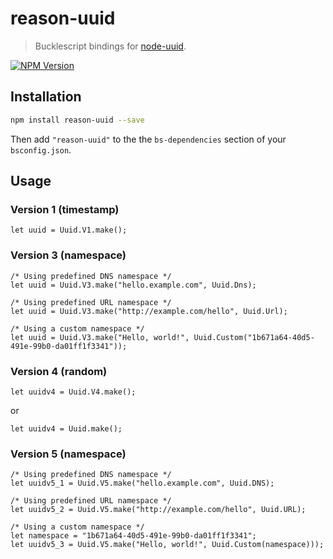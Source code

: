# reason-uuid

> Bucklescript bindings for [node-uuid](https://github.com/kelektiv/node-uuid).

[![NPM Version](https://img.shields.io/npm/v/reason-uuid.svg)](https://npmjs.org/package/reason-uuid)

## Installation

```sh
npm install reason-uuid --save
```

Then add `"reason-uuid"` to the the `bs-dependencies` section of your `bsconfig.json`.

## Usage

### Version 1 (timestamp)

```reason
let uuid = Uuid.V1.make();
```

### Version 3 (namespace)

```reason
/* Using predefined DNS namespace */
let uuid = Uuid.V3.make("hello.example.com", Uuid.Dns);

/* Using predefined URL namespace */
let uuid = Uuid.V3.make("http://example.com/hello", Uuid.Url);

/* Using a custom namespace */
let uuid = Uuid.V3.make("Hello, world!", Uuid.Custom("1b671a64-40d5-491e-99b0-da01ff1f3341"));
```

### Version 4 (random)

```reason
let uuidv4 = Uuid.V4.make();
```

or

```reason
let uuidv4 = Uuid.make();
```

### Version 5 (namespace)

```reason
/* Using predefined DNS namespace */
let uuidv5_1 = Uuid.V5.make("hello.example.com", Uuid.DNS);

/* Using predefined URL namespace */
let uuidv5_2 = Uuid.V5.make("http://example.com/hello", Uuid.URL);

/* Using a custom namespace */
let namespace = "1b671a64-40d5-491e-99b0-da01ff1f3341";
let uuidv5_3 = Uuid.V5.make("Hello, world!", Uuid.Custom(namespace)));
```
